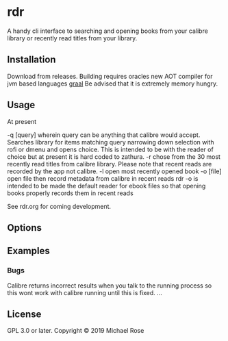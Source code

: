 # rdr

A handy cli interface to searching and opening books from your calibre library or recently read titles from your library.

## Installation

Download from releases. Building requires oracles new AOT compiler for jvm based languages [graal](http://www.graalvm.org) Be advised that it is extremely memory hungry.

## Usage

At present

-q [query] wherein query can be anything that calibre would accept. Searches library for items matching query narrowing down selection with rofi or dmenu and opens choice. This is intended to be with the reader of choice but at present it is hard coded to zathura.
-r chose from the 30 most recently read titles from calibre library. Please note that recent reads are recorded by the app not calibre.
-l open most recently opened book
-o [file] open file then record metadata from calibre in recent reads rdr -o is intended to be made the default reader for ebook files so that opening books properly records them in recent reads

See rdr.org for coming development.

## Options

## Examples

### Bugs

Calibre returns incorrect results when you talk to the running process so this wont work with calibre running until this is fixed.
...


## License

GPL 3.0 or later.
Copyright © 2019 Michael Rose
